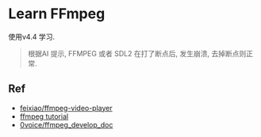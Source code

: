 # Learn FFmpeg

使用v4.4 学习.


> 根据AI 提示, FFMPEG 或者 SDL2 在打了断点后, 发生崩溃, 去掉断点则正常.

## Ref

* [feixiao/ffmpeg-video-player](https://github.com/feixiao/ffmpeg-video-player)
* [ffmpeg tutorial](http://dranger.com/ffmpeg/ffmpeg.html)
* [0voice/ffmpeg_develop_doc](https://github.com/0voice/ffmpeg_develop_doc)
